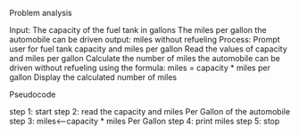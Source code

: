 Problem analysis
 
Input:
The capacity of the fuel tank in gallons 
The miles per gallon the automobile can be driven
output:
miles without refueling
Process:
Prompt user for fuel tank capacity and miles per gallon
Read the values of capacity and miles per gallon
Calculate the number of miles the automobile can be driven without refueling using the formula: miles = capacity * miles per gallon
Display the calculated number of miles

Pseudocode

step 1: start
step 2: read the capacity and miles Per Gallon of the automobile
step 3: miles<--capacity * miles Per Gallon
step 4: print miles
step 5: stop
